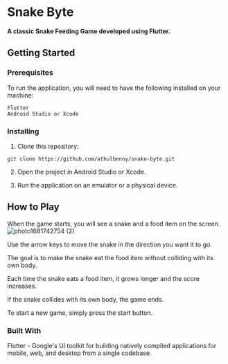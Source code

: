# Snake Byte

**A classic Snake Feeding Game developed using Flutter.**

## Getting Started

### Prerequisites
  To run the application, you will need to have the following installed on your machine:

    Flutter
    Android Studio or Xcode
    

### Installing
  1. Clone this repository:
  
    git clone https://github.com/athulbenny/snake-byte.git
    
  2. Open the project in Android Studio or Xcode.

  3. Run the application on an emulator or a physical device.
  

## How to Play
  When the game starts, you will see a snake and a food item on the screen.
![photo1681742754 (2)](https://user-images.githubusercontent.com/83030919/232523698-a025150b-48fd-48fc-afc0-162f77dcf341.jpeg)

  Use the arrow keys to move the snake in the direction you want it to go.

  The goal is to make the snake eat the food item without colliding with its own body.

  Each time the snake eats a food item, it grows longer and the score increases.

  If the snake collides with its own body, the game ends.

  To start a new game, simply press the start button.

### Built With
Flutter - Google's UI toolkit for building natively compiled applications for mobile, web, and desktop from a single codebase.
